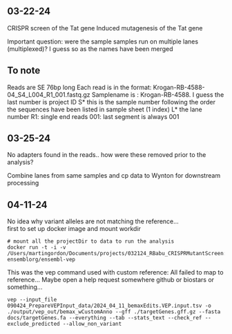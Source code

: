 ## 03-22-24

CRISPR screen of the Tat gene
Induced mutagenesis of the Tat gene

Important question: were the sample samples run on multiple lanes  (multiplexed)?
    I guess so as the names have been merged

## To note
Reads are SE 76bp long
Each read is in the format: Krogan-RB-4588-04_S4_L004_R1_001.fastq.gz
Samplename is : Krogan-RB-4588. I guess the last number is project ID
S* this is the sample number following the order the sequences have been listed in sample sheet (1 index)
L* the lane number
R1: single end reads
001: last segment is always 001


## 03-25-24

No adapters found in the reads.. how were these removed prior to the analysis?

Combine lanes from same samples and cp data to Wynton for downstream processing


## 04-11-24
No idea why variant alleles are not matching the reference...  
first to set up docker image and mount workdir
```{r}
# mount all the projectDir to data to run the analysis
docker run -t -i -v /Users/martingordon/Documents/projects/032124_RBabu_CRISPRMutantScreen:/data ensemblorg/ensembl-vep 
```

This was the vep command used with custom reference:
All failed to map to reference...
Maybe open a help request somewhere github or biostars or something...
```{bash}
vep --input_file 090424_PrepareVEPInput_data/2024_04_11_bemaxEdits.VEP.input.tsv -o ./output/vep_out/bemax_wCustomAnno --gff ./targetGenes.gff.gz --fasta docs/targetGenes.fa --everything --tab --stats_text --check_ref --exclude_predicted --allow_non_variant
```